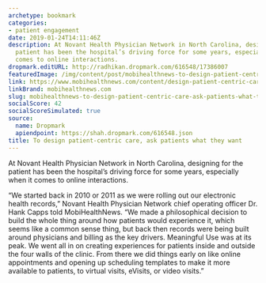 ```yaml
---
archetype: bookmark
categories:
- patient engagement
date: 2019-01-24T14:11:46Z
description: At Novant Health Physician Network in North Carolina, designing for the
  patient has been the hospital’s driving force for some years, especially when it
  comes to online interactions.
dropmark.editURL: http://radhikan.dropmark.com/616548/17386007
featuredImage: /img/content/post/mobihealthnews-to-design-patient-centric-care-ask-patients-what-they-want.jpg
link: https://www.mobihealthnews.com/content/design-patient-centric-care-ask-patients-what-they-want
linkBrand: mobihealthnews.com
slug: mobihealthnews-to-design-patient-centric-care-ask-patients-what-they-want
socialScore: 42
socialScoreSimulated: true
source:
  name: Dropmark
  apiendpoint: https://shah.dropmark.com/616548.json
title: To design patient-centric care, ask patients what they want
---
```

At Novant Health Physician Network in North Carolina, designing for the patient has been the hospital’s driving force for some years, especially when it comes to online interactions.

“We started back in 2010 or 2011 as we were rolling out our electronic health records,” Novant Health Physician Network chief operating officer Dr. Hank Capps told MobiHealthNews. “We made a philosophical decision to build the whole thing around how patients would experience it, which seems like a common sense thing, but back then records were being built around physicians and billing as the key drivers. Meaningful Use was at its peak. We went all in on creating experiences for patients inside and outside the four walls of the clinic. From there we did things early on like online appointments and opening up scheduling templates to make it more available to patients, to virtual visits, eVisits, or video visits.”

